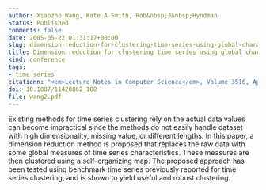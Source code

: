 ```yaml
---
author: Xiaozhe Wang, Kate A Smith, Rob&nbsp;J&nbsp;Hyndman
Status: Published
comments: false
date: 2005-05-22 01:31:17+00:00
slug: dimension-reduction-for-clustering-time-series-using-global-characteristics
title: Dimension reduction for clustering time series using global characteristics
kind: conference
tags:
- time series
citationn: "<em>Lecture Notes in Computer Science</em>, Volume 3516, April 2005, Pages 792-795. Proceedings. Computational Science - ICCS 2005: 5th International Conference, Atlanta, GA, USA, May 22-25, 2005"
doi: 10.1007/11428862_108
file: wang2.pdf
---
```


Existing methods for time series clustering rely on the actual data values can become impractical since the methods do not easily handle dataset with high dimensionality, missing value, or different lengths. In this paper, a dimension reduction method is proposed that replaces the raw data with some global measures of time series characteristics. These measures are then clustered using a self-organizing map. The proposed approach has been tested using benchmark time series previously reported for time series clustering, and is shown to yield useful and robust clustering.

